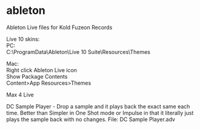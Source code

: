 # ableton
Ableton Live files for Kold Fuzeon Records<br>

Live 10 skins:<br>
PC:<br>
C:\ProgramData\Ableton\Live 10 Suite\Resources\Themes<br>

Mac:<br>
Right click Ableton Live icon<br>
Show Package Contents<br>
Content>App Resources>Themes<br>

Max 4 Live

DC Sample Player - Drop a sample and it plays back the exact same each time. Better than Simpler in One Shot mode or Impulse in that it literally just plays the sample back with no changes.
File: DC Sample Player.adv
